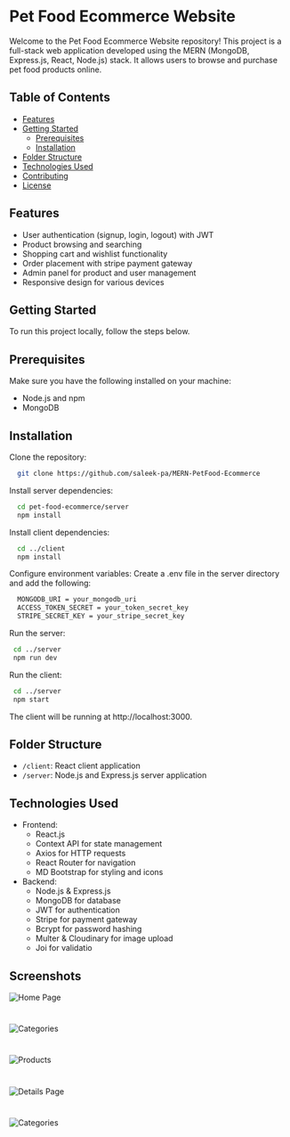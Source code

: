 # Pet Food Ecommerce Website

Welcome to the Pet Food Ecommerce Website repository! This project is a full-stack web application developed using the MERN (MongoDB, Express.js, React, Node.js) stack. It allows users to browse and purchase pet food products online.

## Table of Contents

- [Features](#features)
- [Getting Started](#getting-started)
  - [Prerequisites](#prerequisites)
  - [Installation](#installation)
- [Folder Structure](#folder-structure)
- [Technologies Used](#technologies-used)
- [Contributing](#contributing)
- [License](#license)

## Features

- User authentication (signup, login, logout) with JWT
- Product browsing and searching
- Shopping cart and wishlist functionality
- Order placement with stripe payment gateway
- Admin panel for product and user management
- Responsive design for various devices

## Getting Started

To run this project locally, follow the steps below.

## Prerequisites

Make sure you have the following installed on your machine:

- Node.js and npm
- MongoDB

## Installation

Clone the repository:

```bash
  git clone https://github.com/saleek-pa/MERN-PetFood-Ecommerce
```

Install server dependencies:

```bash
  cd pet-food-ecommerce/server
  npm install
```

Install client dependencies:

```bash
  cd ../client
  npm install
```

Configure environment variables:
Create a .env file in the server directory and add the following:

```bash
  MONGODB_URI = your_mongodb_uri
  ACCESS_TOKEN_SECRET = your_token_secret_key
  STRIPE_SECRET_KEY = your_stripe_secret_key
```

Run the server:

```bash
 cd ../server
 npm run dev
```

Run the client:

```bash
 cd ../server
 npm start
```

The client will be running at http://localhost:3000.

## Folder Structure
- `/client`: React client application
- `/server`: Node.js and Express.js server application

## Technologies Used
- Frontend:
  - React.js
  - Context API for state management
  - Axios for HTTP requests
  - React Router for navigation
  - MD Bootstrap for styling and icons
- Backend:
  - Node.js & Express.js
  - MongoDB for database
  - JWT for authentication
  - Stripe for payment gateway
  - Bcrypt for password hashing
  - Multer & Cloudinary for image upload
  - Joi for validatio

## Screenshots
![Home Page](https://res.cloudinary.com/dmzqckfj4/image/upload/v1709287024/pet%20food/gthenogjqdtkg6oxou6k.png)
# 
![Categories](https://res.cloudinary.com/dmzqckfj4/image/upload/v1709287023/pet%20food/f7f3zyz6p6rozwj4l3k0.png)
# 
![Products](http://res.cloudinary.com/dmzqckfj4/image/upload/v1709287024/pet%20food/xiwqtnrgorrpkzfwleqq.png)
# 
![Details Page](https://res.cloudinary.com/dmzqckfj4/image/upload/v1709287024/pet%20food/p71g7snikqf0eqvrkfsq.png)
# 
![Categories](http://res.cloudinary.com/dmzqckfj4/image/upload/v1709287023/pet%20food/zfsradbk4mlighxiubr3.png)

